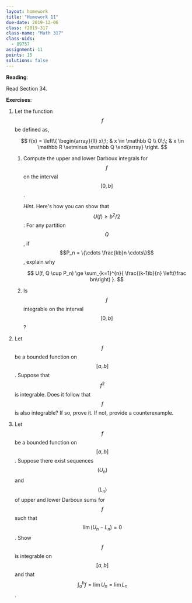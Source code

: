 ```yaml
---
layout: homework
title: "Homework 11"
due-date: 2019-12-06
class: f2019-317
class-name: "Math 317"
class-uids: 
  - 89757
assignment: 11
points: 15
solutions: false
---
```


**Reading**:

Read Section 34.

**Exercises**:

1.  Let the function $$f$$ be defined as,

    $$
    f(x) = \left\{ 
    \begin{array}{ll}
    x\;\; & x \in \mathbb Q \\
    0\;\; & x \in \mathbb R \setminus \mathbb Q
    \end{array}
    \right.
    $$
    
    1.  Compute the upper and lower Darboux integrals for $$f$$ on the interval $$[0,b]$$.
    
        *Hint*. Here's how you can show that $$U(f) \ge b^2/2$$: For any partition
        $$Q$$, if $$P_n = \{\cdots \frac{kb}n \cdots\}$$, explain why 
        
        $$
        U(f, Q \cup P_n) \ge \sum_{k=1}^{n}{ \frac{(k-1)b}{n} \left(\frac bn\right) }.
        $$
    
    2.  Is $$f$$ integrable on the interval $$[0, b]$$?

2.  Let $$f$$ be a bounded function on $$[a, b]$$. Suppose that $$f^2$$ is integrable. Does
    it follow that $$f$$ is also integrable? If so, prove it. If not, provide a counterexample.

3.  Let $$f$$ be a bounded function on $$[a, b]$$. Suppose there exist
    sequences $$(U_n)$$ and $$(L_n)$$ of upper and lower Darboux sums for $$f$$
    such that $$\lim(U_n - L_n) = 0$$. Show $$f$$ is integrable on $$[a,b]$$ and
    that $$\int_a^b f = \lim U_n = \lim L_n$$.
